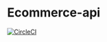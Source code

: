 # Ecommerce-api
[![CircleCI](https://circleci.com/gh/tonyguesswho/Ecommerce-api/tree/develop.svg?style=svg&circle-token=0768d804778c56264ebc1d9b21cca4575829db96)](https://circleci.com/gh/tonyguesswho/Ecommerce-api/tree/develop)